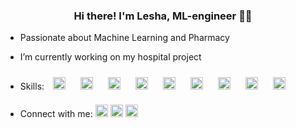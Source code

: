 ### <div align="center">Hi there! I'm Lesha, ML-engineer 👨‍💻</div>  
  
- Passionate about Machine Learning and Pharmacy

- I’m currently working on my hospital project 

- Skills: <span style="display: inline-block;">
  <a href="https://www.python.org/" target="_blank"><img style="margin: 10px" src="https://profilinator.rishav.dev/skills-assets/python-original.svg" alt="Python" height="20" /></a>
  <a href="https://www.tensorflow.org/" target="_blank"><img style="margin: 10px" src="https://profilinator.rishav.dev/skills-assets/tensorflow-icon.svg" alt="TensorFlow" height="20" /></a>
  <a href="https://pytorch.org/" target="_blank"><img style="margin: 10px" src="https://profilinator.rishav.dev/skills-assets/pytorch-icon.svg" alt="pytorch" height="20" /></a>
  <a href="https://www.cprogramming.com/" target="_blank"><img style="margin: 10px" src="https://profilinator.rishav.dev/skills-assets/c-original.svg" alt="C" height="20" /></a>
  <a href="https://www.r-project.org/" target="_blank"><img style="margin: 10px" src="https://profilinator.rishav.dev/skills-assets/r.svg" alt="R" height="20" /></a>
  <a href="https://www.mysql.com/" target="_blank"><img style="margin: 10px" src="https://profilinator.rishav.dev/skills-assets/mysql-original-wordmark.svg" alt="MySQL" height="20" /></a>
  <a href="https://github.com/" target="_blank"><img style="margin: 10px" src="https://profilinator.rishav.dev/skills-assets/git-scm-icon.svg" alt="Git" height="20" /></a>
  <a href="https://www.docker.com/" target="_blank"><img style="margin: 10px" src="https://profilinator.rishav.dev/skills-assets/docker-original-wordmark.svg" alt="Docker" height="20" /></a>
  <a href="https://www.latex-project.org/" target="_blank"><img style="margin: 10px" src="https://profilinator.rishav.dev/skills-assets/latex.png" alt="LaTeX" height="20" /></a>
</span>

- Connect with me: <span style="display: inline-block;">
    <a href="https://linkedin.com/in/leshachimba/" target="_blank" class="follow-button"><img width="20" height="20" src="https://img.icons8.com/fluency/48/linkedin.png" alt="linkedin"></a>
    <a href="https://www.facebook.com/seblful"><img width="20" height="20" src="https://img.icons8.com/fluency/48/facebook-new.png" alt="facebook-new"/></a>
    <a href="https://instagram.com/seblful" target="_blank"><img width="20" height="20" src="https://img.icons8.com/fluency/48/instagram-new.png" alt="instagram-new"/></a>
</span>

